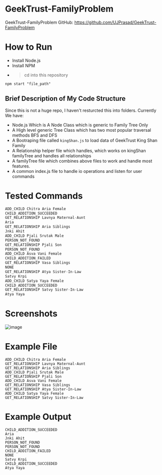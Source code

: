 # GeekTrust-FamilyProblem
GeekTrust-FamilyProblem
GitHub: https://github.com/UJPrasad/GeekTrust-FamilyProblem

# How to Run

* Install Node.js
* Install NPM
*  > cd into this repository

```
npm start "file_path"
```

## Brief Description of My Code Structure

Since this is not a huge repo, I haven't resturcted this into folders.
Currently We have:

* Node.js Which is A Node Class which is generic to Family Tree Only
* A High level generic Tree Class which has two most popular traversal methods BFS and DFS
* A Bootraping file called `kingShan.js` to load data of GeekTrust King Shan Family
* A Relationship helper file which handles, which works on kingShan familyTree and handles all relationships
* A familyTree file which combines above files to work and handle most features.
* A common index.js file to handle io operations and listen for user commands

# Tested Commands

```javascript
ADD_CHILD Chitra Aria Female
CHILD_ADDITION_SUCCEEDED
GET_RELATIONSHIP Lavnya Maternal-Aunt
Aria
GET_RELATIONSHIP Aria Siblings
Jnki Ahit
ADD_CHILD Pjali Srutak Male
PERSON_NOT_FOUND
GET_RELATIONSHIP Pjali Son
PERSON_NOT_FOUND
ADD_CHILD Asva Vani Female
CHILD_ADDITION_FAILED
GET_RELATIONSHIP Vasa Siblings
NONE
GET_RELATIONSHIP Atya Sister-In-Law
Satvy Krpi
ADD_CHILD Satya Yaya Female
CHILD_ADDITION_SUCCEEDED
GET_RELATIONSHIP Satvy Sister-In-Law
Atya Yaya
```

# Screenshots

![image](https://image.prntscr.com/image/SQ_Nmu6IQO64ztEU8Q3oTA.png)

# Example File

```
ADD_CHILD Chitra Aria Female
GET_RELATIONSHIP Lavnya Maternal-Aunt
GET_RELATIONSHIP Aria Siblings
ADD_CHILD Pjali Srutak Male
GET_RELATIONSHIP Pjali Son
ADD_CHILD Asva Vani Female
GET_RELATIONSHIP Vasa Siblings
GET_RELATIONSHIP Atya Sister-In-Law
ADD_CHILD Satya Yaya Female
GET_RELATIONSHIP Satvy Sister-In-Law
```
# Example Output

```
CHILD_ADDITION_SUCCEEDED
Aria
Jnki Ahit
PERSON_NOT_FOUND
PERSON_NOT_FOUND
CHILD_ADDITION_FAILED
NONE
Satvy Krpi
CHILD_ADDITION_SUCCEEDED
Atya Yaya
```